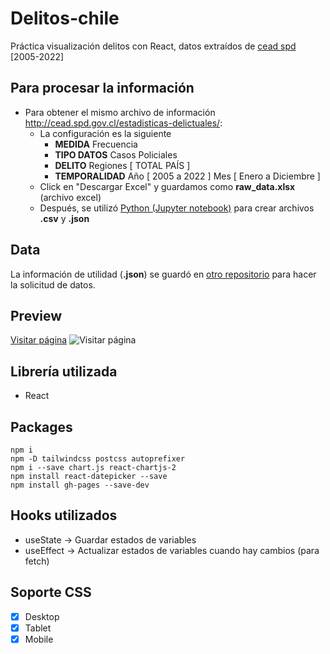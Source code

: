 # Delitos-chile
Práctica visualización delitos con React, datos extraídos de [cead spd](http://cead.spd.gov.cl) [2005-2022]

## Para procesar la información
- Para obtener el mismo archivo de información http://cead.spd.gov.cl/estadisticas-delictuales/:
    - La configuración es la siguiente
        - **MEDIDA** Frecuencia
        - **TIPO DATOS** Casos Policiales
        - **DELITO** Regiones [ TOTAL PAÍS ]
        - **TEMPORALIDAD** Año [ 2005 a 2022 ] Mes [ Enero a Diciembre ]
    - Click en "Descargar Excel" y guardamos como **raw_data.xlsx** (archivo excel)
    - Después, se utilizó [Python (Jupyter notebook)](https://github.com/alexbgh1/delitos-chile/blob/main/data/process_data.ipynb) para crear archivos **.csv** y **.json**
## Data
La información de utilidad (**.json**) se guardó en [otro repositorio](https://github.com/alexbgh1/delitos-chile-data) para hacer la solicitud de datos.

## Preview
[Visitar página](https://alexbgh1.github.io/delitos-chile/)
![Visitar página](https://i.imgur.com/pQJRZBt.png)
## Librería utilizada
- React

## Packages
```
npm i
npm -D tailwindcss postcss autoprefixer
npm i --save chart.js react-chartjs-2
npm install react-datepicker --save
npm install gh-pages --save-dev
```


## Hooks utilizados
- useState -> Guardar estados de variables
- useEffect -> Actualizar estados de variables cuando hay cambios (para fetch)

## Soporte CSS
- [x] Desktop
- [x] Tablet
- [x] Mobile
